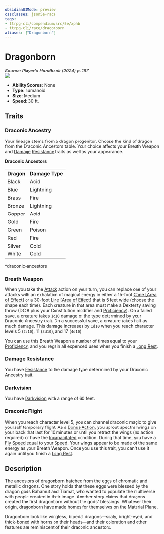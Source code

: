 ```yaml
---
obsidianUIMode: preview
cssclasses: json5e-race
tags:
- ttrpg-cli/compendium/src/5e/xphb
- ttrpg-cli/race/dragonborn
aliases: ["Dragonborn"]
---
```

# Dragonborn
*Source: Player's Handbook (2024) p. 187*  
![](races/XPHB/Dragonborn.webp#right)  

- **Ability Scores**: None
- **Type**: humanoid
- **Size**: Medium
- **Speed**: 30 ft.

## Traits

### Draconic Ancestry

Your lineage stems from a dragon progenitor. Choose the kind of dragon from the Draconic Ancestors table. Your choice affects your Breath Weapon and [Damage](damage-xphb.md) [Resistance](3-Compendium/CLI/rules/variant-rules/resistance-xphb.md) traits as well as your appearance.

**Draconic Ancestors**

| Dragon | Damage Type |
|--------|-------------|
| Black | Acid |
| Blue | Lightning |
| Brass | Fire |
| Bronze | Lightning |
| Copper | Acid |
| Gold | Fire |
| Green | Poison |
| Red | Fire |
| Silver | Cold |
| White | Cold |
^draconic-ancestors

### Breath Weapon

When you take the [Attack](actions.md#Attack) action on your turn, you can replace one of your attacks with an exhalation of magical energy in either a 15-foot [Cone [Area of Effect]](cone-area-of-effect-xphb.md) or a 30-foot [Line [Area of Effect]](line-area-of-effect-xphb.md) that is 5 feet wide (choose the shape each time). Each creature in that area must make a Dexterity saving throw (DC 8 plus your Constitution modifier and [Proficiency](proficiency-xphb.md)). On a failed save, a creature takes `1d10` damage of the type determined by your Draconic Ancestry trait. On a successful save, a creature takes half as much damage. This damage increases by `1d10` when you reach character levels 5 (`2d10`), 11 (`3d10`), and 17 (`4d10`).

You can use this Breath Weapon a number of times equal to your [Proficiency](proficiency-xphb.md), and you regain all expended uses when you finish a [Long Rest](long-rest-xphb.md).

### Damage Resistance

You have [Resistance](3-Compendium/CLI/rules/variant-rules/resistance-xphb.md) to the damage type determined by your Draconic Ancestry trait.

### Darkvision

You have [Darkvision](senses.md#Darkvision) with a range of 60 feet.

### Draconic Flight

When you reach character level 5, you can channel draconic magic to give yourself temporary flight. As a [Bonus Action](bonus-action-xphb.md), you sprout spectral wings on your back that last for 10 minutes or until you retract the wings (no action required) or have the [Incapacitated](conditions.md#Incapacitated) condition. During that time, you have a [Fly Speed](fly-speed-xphb.md) equal to your [Speed](speed-xphb.md). Your wings appear to be made of the same energy as your Breath Weapon. Once you use this trait, you can't use it again until you finish a [Long Rest](long-rest-xphb.md).

## Description

The ancestors of dragonborn hatched from the eggs of chromatic and metallic dragons. One story holds that these eggs were blessed by the dragon gods Bahamut and Tiamat, who wanted to populate the multiverse with people created in their image. Another story claims that dragons created the first dragonborn without the gods' blessings. Whatever their origin, dragonborn have made homes for themselves on the Material Plane.

Dragonborn look like wingless, bipedal dragons—scaly, bright-eyed, and thick-boned with horns on their heads—and their coloration and other features are reminiscent of their draconic ancestors.